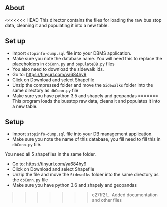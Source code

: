 ## About
<<<<<<< HEAD
This director contains the files for loading the raw bus stop data, cleaning it and populating it into a new table.

## Set up
- Import `stopinfo-dump.sql` file into your DBMS application.
- Make sure you note the database name. You will need this to replace the placeholders in `dbConn.py` and `populateDB.py` files
- You also need to download the sidewalk ids.
- Go to: https://tinyurl.com/ya684hy9
- Click on Download and select Shapefile
- Unzip the compressed folder and move the `Sidewalks` folder into the same directory as `dbConn.py` file
- Make sure you have python 3.5 and shapely and geopandas
=======
This program loads the busstop raw data, cleans it and populates it into a new table.

## Setup
- Import `stopinfo-dump.sql` file into your DB management application.
- Make sure you note the name of this database, you fill need to fill this in `dbConn.py` file.

You need all 5 shapefiles in the same folder.

- Go to: https://tinyurl.com/ya684hy9
- Click on Download and select Shapefile
- Unzip the file and move the `Sidewalks` folder into the same directory as the `dbConn.py` file
- Make sure you have python 3.6 and shapely and geopandas
>>>>>>> c27ff2f... Added documentation and other files
